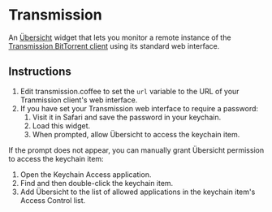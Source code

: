 # Transmission
An [Übersicht](http://tracesof.net/uebersicht) widget that lets you monitor a remote instance of the [Transmission BitTorrent client](https://transmissionbt.com) using its standard web interface.

## Instructions
1. Edit transmission.coffee to set the `url` variable to the URL of your Tranmission client's web interface.
2. If you have set your Transmission web interface to require a password:
   1. Visit it in Safari and save the password in your keychain.
   2. Load this widget.
   3. When prompted, allow Übersicht to access the keychain item.

If the prompt does not appear, you can manually grant Übersicht permission to access the keychain item:
1. Open the Keychain Access application.
2. Find and then double-click the keychain item.
3. Add Übersicht to the list of allowed applications in the keychain item's Access Control list.

